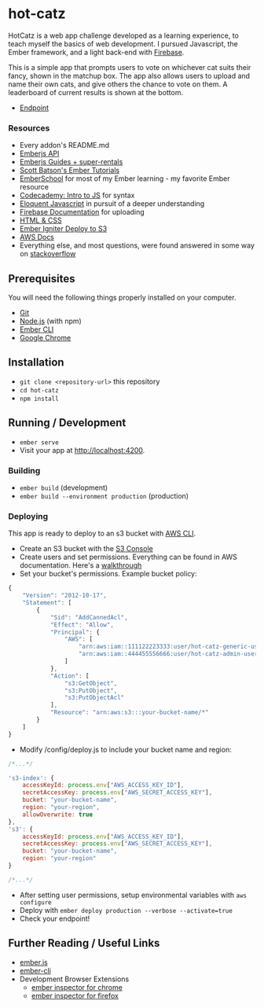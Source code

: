 # hot-catz

HotCatz is a web app challenge developed as a learning experience, to teach myself the basics of web development. I pursued Javascript, the Ember framework, and a light back-end with [Firebase](https://firebase.google.com/).

This is a simple app that prompts users to vote on whichever cat suits their fancy, shown in the matchup box. The app also allows users to upload and name their own cats, and give others the chance to vote on them. A leaderboard of current results is shown at the bottom.

* [Endpoint](http://hot-catz-stschach.s3-website-us-east-1.amazonaws.com)

### Resources

* Every addon's README.md
* [Emberjs API](https://emberjs.com/api/ember/release)
* [Emberjs Guides + super-rentals](https://guides.emberjs.com/v3.0.0/tutorial/ember-cli/)
* [Scott Batson's Ember Tutorials](https://www.youtube.com/channel/UCEsbvhY08o6RbuDHVwfbhnw/videos)
* [EmberSchool](https://www.emberschool.com/) for most of my Ember learning - my favorite Ember resource
* [Codecademy: Intro to JS](https://www.codecademy.com/learn/introduction-to-javascript) for syntax
* [Eloquent Javascript](http://eloquentjavascript.net/) in pursuit of a deeper understanding
* [Firebase Documentation](https://firebase.google.com/docs/storage/web/upload-files) for uploading
* [HTML & CSS](https://www.w3schools.com/)
* [Ember Igniter Deploy to S3](https://emberigniter.com/deploy-ember-cli-app-amazon-s3-linux-ssh-rsync/)
* [AWS Docs](https://aws.amazon.com/documentation/)
* Everything else, and most questions, were found answered in some way on [stackoverflow](https://stackoverflow.com/)


## Prerequisites

You will need the following things properly installed on your computer.

* [Git](https://git-scm.com/)
* [Node.js](https://nodejs.org/) (with npm)
* [Ember CLI](https://ember-cli.com/)
* [Google Chrome](https://google.com/chrome/)

## Installation

* `git clone <repository-url>` this repository
* `cd hot-catz`
* `npm install`

## Running / Development

* `ember serve`
* Visit your app at [http://localhost:4200](http://localhost:4200).

### Building

* `ember build` (development)
* `ember build --environment production` (production)

### Deploying

This app is ready to deploy to an s3 bucket with [AWS CLI](https://docs.aws.amazon.com/cli/latest/userguide/installing.html).

* Create an S3 bucket with the [S3 Console](https://s3.console.aws.amazon.com)
* Create users and set permissions. Everything can be found in AWS documentation. Here's a [walkthrough](https://docs.aws.amazon.com/AmazonS3/latest/dev/walkthrough1.html)
* Set your bucket's permissions. Example bucket policy:

```js
{
    "Version": "2012-10-17",
    "Statement": [
        {
            "Sid": "AddCannedAcl",
            "Effect": "Allow",
            "Principal": {
                "AWS": [
                    "arn:aws:iam::111122223333:user/hot-catz-generic-user-group",
                    "arn:aws:iam::444455556666:user/hot-catz-admin-user-group"
                ]
            },
            "Action": [
                "s3:GetObject",
                "s3:PutObject",
                "s3:PutObjectAcl"
            ],
            "Resource": "arn:aws:s3:::your-bucket-name/*"
        }
    ]
}
```

* Modify /config/deploy.js to include your bucket name and region:

```javascript
/*...*/

's3-index': {
    accessKeyId: process.env["AWS_ACCESS_KEY_ID"],
    secretAccessKey: process.env["AWS_SECRET_ACCESS_KEY"],
    bucket: "your-bucket-name",
    region: "your-region",
    allowOverwrite: true
},
's3': {
    accessKeyId: process.env["AWS_ACCESS_KEY_ID"],
    secretAccessKey: process.env["AWS_SECRET_ACCESS_KEY"],
    bucket: "your-bucket-name",
    region: "your-region"
}

/*...*/
```

* After setting user permissions, setup environmental variables with `aws configure`
* Deploy with `ember deploy production --verbose --activate=true`
* Check your endpoint!

## Further Reading / Useful Links

* [ember.js](https://emberjs.com/)
* [ember-cli](https://ember-cli.com/)
* Development Browser Extensions
  * [ember inspector for chrome](https://chrome.google.com/webstore/detail/ember-inspector/bmdblncegkenkacieihfhpjfppoconhi)
  * [ember inspector for firefox](https://addons.mozilla.org/en-US/firefox/addon/ember-inspector/)
